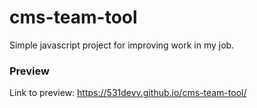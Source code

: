 # cms-team-tool
Simple javascript project for improving work in my job.

### Preview
Link to preview: https://531devv.github.io/cms-team-tool/
